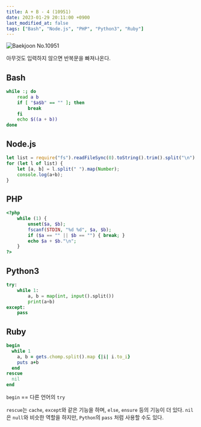```yaml
---
title: A + B - 4 (10951)
date: 2023-01-29 20:11:00 +0900
last_modified_at: false
tags: ["Bash", "Node.js", "PHP", "Python3", "Ruby"]
---
```


![Baekjoon No.10951](https://cdn.jsdelivr.net/gh/kimzuni/cdn/blog/baekjoon-10951.png)

아무것도 입력하지 않으면 반복문을 빠져나온다.

## Bash

```bash
while :; do
	read a b
	if [ "$a$b" == "" ]; then
		break
	fi
	echo $((a + b))
done
```

## Node.js

```javascript
let list = require("fs").readFileSync(0).toString().trim().split("\n");
for (let l of list) {
	let [a, b] = l.split(" ").map(Number);
	console.log(a+b);
}
```

## PHP

```php
<?php
	while (1) {
		unset($a, $b);
		fscanf(STDIN, "%d %d", $a, $b);
		if ($a == "" || $b == "") { break; }
		echo $a + $b."\n";
	}
?>
```

## Python3

```python
try:
    while 1:
        a, b = map(int, input().split())
        print(a+b)
except:
    pass
```

## Ruby

```ruby
begin
  while 1
    a, b = gets.chomp.split().map {|i| i.to_i}
    puts a+b
  end
rescue
  nil
end
```

`begin` == 다른 언어의 `try`

`rescue`는 `cache`, `except`와 같은 기능을 하며, `else`, `ensure` 등의 기능이 더 있다.
`nil`은 `null`와 비슷한 역할을 하지만, `Python`의 `pass` 처럼 사용할 수도 있다.
